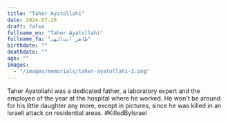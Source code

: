 ```yaml
---
title: "Taher Ayatollahi"
date: 2024-07-26
draft: false
fullname_en: "Taher Ayatollahi"
fullname_fa: "طاهر آیت‌الهی"
birthdate: ""
deathdate: ""
age: ""
images:
  - "/images/memorials/taher-ayatollahi-1.png"
---
```


Taher Ayatollahi was a dedicated father, a laboratory expert and the employee of the year at the hospital where he worked. He won't be around for his little daughter any more, except in pictures, since he was killed in an Israeli attack on residential areas.
#KilledByIsrael